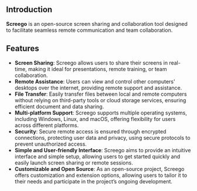 ## Introduction

**Screego** is an open-source screen sharing and collaboration tool designed to facilitate seamless remote communication and team collaboration.

## Features

- **Screen Sharing**: Screego allows users to share their screens in real-time, making it ideal for presentations, remote training, or team collaboration.
- **Remote Assistance**: Users can view and control other computers' desktops over the internet, providing remote support and assistance.
- **File Transfer**: Easily transfer files between local and remote computers without relying on third-party tools or cloud storage services, ensuring efficient document and data sharing.
- **Multi-platform Support**: Screego supports multiple operating systems, including Windows, Linux, and macOS, offering flexibility for users across different platforms.
- **Security**: Secure remote access is ensured through encrypted connections, protecting user data and privacy, using secure protocols to prevent unauthorized access.
- **Simple and User-friendly Interface**: Screego aims to provide an intuitive interface and simple setup, allowing users to get started quickly and easily launch screen sharing or remote sessions.
- **Customizable and Open Source**: As an open-source project, Screego offers customization and extension options, allowing users to tailor it to their needs and participate in the project’s ongoing development.

